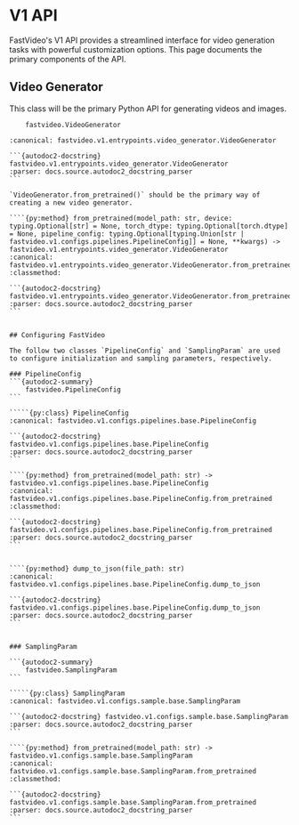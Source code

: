 # V1 API

FastVideo's V1 API provides a streamlined interface for video generation tasks with powerful customization options. This page documents the primary components of the API.

## Video Generator

This class will be the primary Python API for generating videos and images.

```{autodoc2-summary}
    fastvideo.VideoGenerator
```

`````{py:class} VideoGenerator(fastvideo_args: fastvideo.v1.fastvideo_args.FastVideoArgs, executor_class: type[fastvideo.v1.worker.executor.Executor], log_stats: bool)
:canonical: fastvideo.v1.entrypoints.video_generator.VideoGenerator

```{autodoc2-docstring} fastvideo.v1.entrypoints.video_generator.VideoGenerator
:parser: docs.source.autodoc2_docstring_parser
```

`VideoGenerator.from_pretrained()` should be the primary way of creating a new video generator.

````{py:method} from_pretrained(model_path: str, device: typing.Optional[str] = None, torch_dtype: typing.Optional[torch.dtype] = None, pipeline_config: typing.Optional[typing.Union[str | fastvideo.v1.configs.pipelines.PipelineConfig]] = None, **kwargs) -> fastvideo.v1.entrypoints.video_generator.VideoGenerator
:canonical: fastvideo.v1.entrypoints.video_generator.VideoGenerator.from_pretrained
:classmethod:

```{autodoc2-docstring} fastvideo.v1.entrypoints.video_generator.VideoGenerator.from_pretrained
:parser: docs.source.autodoc2_docstring_parser
```


## Configuring FastVideo

The follow two classes `PipelineConfig` and `SamplingParam` are used to configure initialization and sampling parameters, respectively.

### PipelineConfig
```{autodoc2-summary}
    fastvideo.PipelineConfig
```

`````{py:class} PipelineConfig
:canonical: fastvideo.v1.configs.pipelines.base.PipelineConfig

```{autodoc2-docstring} fastvideo.v1.configs.pipelines.base.PipelineConfig
:parser: docs.source.autodoc2_docstring_parser
```

````{py:method} from_pretrained(model_path: str) -> fastvideo.v1.configs.pipelines.base.PipelineConfig
:canonical: fastvideo.v1.configs.pipelines.base.PipelineConfig.from_pretrained
:classmethod:

```{autodoc2-docstring} fastvideo.v1.configs.pipelines.base.PipelineConfig.from_pretrained
:parser: docs.source.autodoc2_docstring_parser
```


````{py:method} dump_to_json(file_path: str)
:canonical: fastvideo.v1.configs.pipelines.base.PipelineConfig.dump_to_json

```{autodoc2-docstring} fastvideo.v1.configs.pipelines.base.PipelineConfig.dump_to_json
:parser: docs.source.autodoc2_docstring_parser
```


### SamplingParam

```{autodoc2-summary}
    fastvideo.SamplingParam
```

`````{py:class} SamplingParam
:canonical: fastvideo.v1.configs.sample.base.SamplingParam

```{autodoc2-docstring} fastvideo.v1.configs.sample.base.SamplingParam
:parser: docs.source.autodoc2_docstring_parser
```

````{py:method} from_pretrained(model_path: str) -> fastvideo.v1.configs.sample.base.SamplingParam
:canonical: fastvideo.v1.configs.sample.base.SamplingParam.from_pretrained
:classmethod:

```{autodoc2-docstring} fastvideo.v1.configs.sample.base.SamplingParam.from_pretrained
:parser: docs.source.autodoc2_docstring_parser
```

